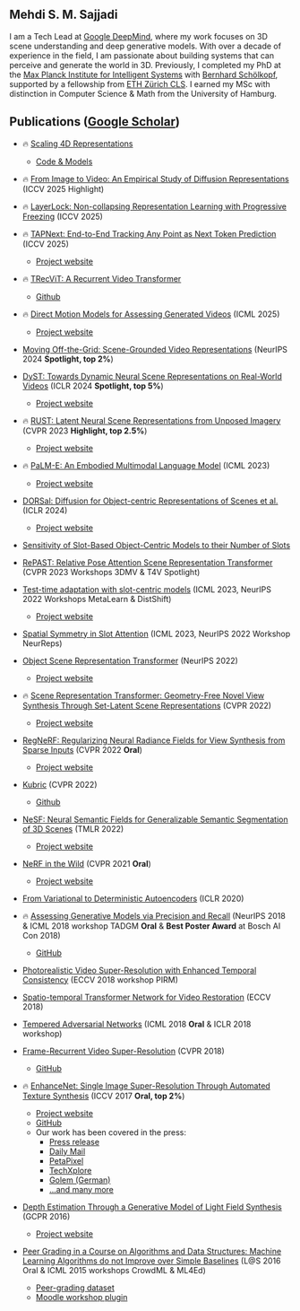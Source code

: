 <!-- ## Mehdi S. M. Sajjadi -->

## Mehdi S. M. Sajjadi

I am a Tech Lead at [Google DeepMind](https://deepmind.google/), where my work focuses on 3D scene understanding and deep generative models. With over a decade of experience in the field, I am passionate about building systems that can perceive and generate the world in 3D. Previously, I completed my PhD at the [Max Planck Institute for Intelligent Systems](https://is.mpg.de/) with [Bernhard Schölkopf](https://is.mpg.de/~bs), supported by a fellowship from [ETH Zürich CLS](https://learning-systems.org/). I earned my MSc with distinction in Computer Science & Math from the University of Hamburg.

## Publications (<a href="https://scholar.google.com/citations?hl=de&user=rHF25YEAAAAJ" target="_blank" rel="noopener noreferrer">Google Scholar</a>)

- 🔥 <a href="https://arxiv.org/abs/2412.15212" target="_blank" rel="noopener noreferrer">Scaling 4D Representations</a>
  - <a href="https://github.com/google-deepmind/representations4d" target="_blank" rel="noopener noreferrer">Code & Models</a>

- 🔥 <a href="https://arxiv.org/abs/2502.07001" target="_blank" rel="noopener noreferrer">From Image to Video: An Empirical Study of Diffusion Representations</a> (ICCV 2025 Highlight)

- 🔥 <a href="https://arxiv.org/abs/2509.10156" target="_blank" rel="noopener noreferrer">LayerLock: Non-collapsing Representation Learning with Progressive Freezing</a> (ICCV 2025)

- 🔥 <a href="https://arxiv.org/abs/2504.05579" target="_blank" rel="noopener noreferrer">TAPNext: End-to-End Tracking Any Point as Next Token Prediction</a> (ICCV 2025)
  - <a href="https://tap-next.github.io/" target="_blank" rel="noopener noreferrer">Project website</a>

- 🔥 <a href="https://arxiv.org/abs/2412.14294" target="_blank" rel="noopener noreferrer">TRecViT: A Recurrent Video Transformer </a>
  - <a href="https://github.com/google-deepmind/trecvit" target="_blank" rel="noopener noreferrer">Github</a>

- 🔥 <a href="https://arxiv.org/abs/2505.00209" target="_blank" rel="noopener noreferrer">Direct Motion Models for Assessing Generated Videos</a> (ICML 2025)
  - <a href="https://trajan-paper.github.io/" target="_blank" rel="noopener noreferrer">Project website</a>

- <a href="https://arxiv.org/abs/2411.05927" target="_blank" rel="noopener noreferrer">Moving Off-the-Grid: Scene-Grounded Video Representations</a> (NeurIPS 2024 **Spotlight, top 2%**)

- <a href="https://arxiv.org/abs/2310.06020" target="_blank" rel="noopener noreferrer">DyST: Towards Dynamic Neural Scene Representations on Real-World Videos</a> (ICLR 2024 **Spotlight, top 5%**)
  - <a href="https://dyst-paper.github.io/" target="_blank" rel="noopener noreferrer">Project website</a>

- 🔥 <a href="https://arxiv.org/abs/2211.14306" target="_blank" rel="noopener noreferrer">RUST: Latent Neural Scene Representations from Unposed Imagery</a> (CVPR 2023 **Highlight, top 2.5%**)
  - <a href="https://rust-paper.github.io/" target="_blank" rel="noopener noreferrer">Project website</a>

- 🔥 <a href="https://arxiv.org/abs/2303.03378" target="_blank" rel="noopener noreferrer">PaLM-E: An Embodied Multimodal Language Model</a> (ICML 2023)
  - <a href="https://palm-e.github.io/" target="_blank" rel="noopener noreferrer">Project website</a>

- <a href="https://arxiv.org/abs/2306.08068" target="_blank" rel="noopener noreferrer">DORSal: Diffusion for Object-centric Representations of Scenes et al.</a> (ICLR 2024)
  - <a href="https://www.sjoerdvansteenkiste.com/dorsal/" target="_blank" rel="noopener noreferrer">Project website</a>

- <a href="https://arxiv.org/abs/2305.18890" target="_blank" rel="noopener noreferrer">Sensitivity of Slot-Based Object-Centric Models to their Number of Slots</a>

- <a href="https://arxiv.org/abs/2304.00947" target="_blank" rel="noopener noreferrer">RePAST: Relative Pose Attention Scene Representation Transformer</a> (CVPR 2023 Workshops 3DMV & T4V Spotlight)

- <a href="https://arxiv.org/abs/2203.11194" target="_blank" rel="noopener noreferrer">Test-time adaptation with slot-centric models</a> (ICML 2023, NeurIPS 2022 Workshops MetaLearn & DistShift)
  - <a href="https://mihirp1998.github.io/project_pages/slottta" target="_blank" rel="noopener noreferrer">Project website</a>

- <a href="https://openreview.net/forum?id=nk_nSogsrZL" target="_blank" rel="noopener noreferrer">Spatial Symmetry in Slot Attention</a> (ICML 2023, NeurIPS 2022 Workshop NeurReps)

- <a href="https://arxiv.org/abs/2206.06922v1" target="_blank" rel="noopener noreferrer">Object Scene Representation Transformer</a> (NeurIPS 2022)
  - <a href="https://osrt-paper.github.io/" target="_blank" rel="noopener noreferrer">Project website</a>

- 🔥 <a href="https://arxiv.org/abs/2111.13152" target="_blank" rel="noopener noreferrer">Scene Representation Transformer: Geometry-Free Novel View Synthesis Through Set-Latent Scene Representations</a> (CVPR 2022)
  - <a href="https://srt-paper.github.io/" target="_blank" rel="noopener noreferrer">Project website</a>

- <a href="https://arxiv.org/abs/2112.00724" target="_blank" rel="noopener noreferrer">RegNeRF: Regularizing Neural Radiance Fields for View Synthesis from Sparse Inputs</a> (CVPR 2022 **Oral**)
  - <a href="https://m-niemeyer.github.io/regnerf/index.html" target="_blank" rel="noopener noreferrer">Project website</a>

- <a href="https://arxiv.org/abs/2203.03570" target="_blank" rel="noopener noreferrer">Kubric</a> (CVPR 2022)
  - <a href="https://github.com/google-research/kubric" target="_blank" rel="noopener noreferrer">Github</a>

- <a href="https://arxiv.org/abs/2111.13260" target="_blank" rel="noopener noreferrer">NeSF: Neural Semantic Fields for Generalizable Semantic Segmentation of 3D Scenes</a> (TMLR 2022)
  - <a href="https://nesf3d.github.io/" target="_blank" rel="noopener noreferrer">Project website</a>

- <a href="https://arxiv.org/abs/2008.02268" target="_blank" rel="noopener noreferrer">NeRF in the Wild</a> (CVPR 2021 **Oral**)
  - <a href="https://nerf-w.github.io/" target="_blank" rel="noopener noreferrer">Project website</a>

- <a href="https://arxiv.org/abs/1903.12436" target="_blank" rel="noopener noreferrer">From Variational to Deterministic Autoencoders</a> (ICLR 2020)

- 🔥 <a href="https://arxiv.org/abs/1806.00035" target="_blank" rel="noopener noreferrer">Assessing Generative Models via Precision and Recall</a> (NeurIPS 2018 & ICML 2018 workshop TADGM **Oral** & **Best Poster Award** at Bosch AI Con 2018)
  - <a href="https://github.com/msmsajjadi/precision-recall-distributions" target="_blank" rel="noopener noreferrer">GitHub</a>

- <a href="https://arxiv.org/abs/1807.07930" target="_blank" rel="noopener noreferrer">Photorealistic Video Super-Resolution with Enhanced Temporal Consistency</a> (ECCV 2018 workshop PIRM)

- <a href="https://openaccess.thecvf.com/content_ECCV_2018/html/Tae_Hyun_Kim_Spatio-temporal_Transformer_Network_ECCV_2018_paper.html" target="_blank" rel="noopener noreferrer">Spatio-temporal Transformer Network for Video Restoration</a> (ECCV 2018)

- <a href="https://arxiv.org/abs/1802.04374" target="_blank" rel="noopener noreferrer">Tempered Adversarial Networks</a> (ICML 2018 **Oral** & ICLR 2018 workshop)

- <a href="https://arxiv.org/abs/1801.04590" target="_blank" rel="noopener noreferrer">Frame-Recurrent Video Super-Resolution</a> (CVPR 2018)
  - <a href="https://github.com/msmsajjadi/frvsr" target="_blank" rel="noopener noreferrer">GitHub</a>

- 🔥 <a href="https://arxiv.org/abs/1612.07919" target="_blank" rel="noopener noreferrer">EnhanceNet: Single Image Super-Resolution Through Automated Texture Synthesis</a> (ICCV 2017 **Oral, top 2%**)
  - <a href="https://webdav.tuebingen.mpg.de/pixel/enhancenet/" target="_blank" rel="noopener noreferrer">Project website</a>
  - <a href="https://github.com/msmsajjadi/EnhanceNet-Code" target="_blank" rel="noopener noreferrer">GitHub</a>
  - Our work has been covered in the press:
    - <a href="https://ei.is.tuebingen.mpg.de/news/from-small-to-not-so-pixel-perfect-large" target="_blank" rel="noopener noreferrer">Press release</a>
    - <a href="https://www.dailymail.co.uk/sciencetech/article-5056501/Blade-Runner-AI-make-grainy-images-razor-sharp.html#" target="_blank" rel="noopener noreferrer">Daily Mail</a>
    - <a href="https://petapixel.com/2017/11/01/photo-enhancement-starting-get-crazy/" target="_blank" rel="noopener noreferrer">PetaPixel</a>
    - <a href="https://techxplore.com/news/2017-10-small-pixel-perfect-large.html" target="_blank" rel="noopener noreferrer">TechXplore</a>
    - <a href="https://www.golem.de/news/forschung-maschinelles-lernsystem-verbessert-aufloesung-von-bildern-1710-130864.html" target="_blank" rel="noopener noreferrer">Golem (German)</a>
    - <a href="https://www.google.com/search?q=EnhanceNet&tbm=nws" target="_blank" rel="noopener noreferrer">...and many more</a>

- <a href="https://ei.is.tuebingen.mpg.de/publications/sajkohschhir16" target="_blank" rel="noopener noreferrer">Depth Estimation Through a Generative Model of Light Field Synthesis</a> (GCPR 2016)
  - <a href="https://webdav.tue.mpg.de/pixel/lightfield_depth_estimation/" target="_blank" rel="noopener noreferrer">Project website</a>

- <a href="https://ei.is.tuebingen.mpg.de/publications/sajalalux16" target="_blank" rel="noopener noreferrer">Peer Grading in a Course on Algorithms and Data Structures: Machine Learning Algorithms do not Improve over Simple Baselines</a> (L@S 2016 Oral & ICML 2015 workshops CrowdML & ML4Ed)
  - <a href="https://www.tml.cs.uni-tuebingen.de/team/luxburg/code_and_data/peer_grading_data_request.php" target="_blank" rel="noopener noreferrer">Peer-grading dataset</a>
  - <a href="https://github.com/mortezaaa/moodle-activity_workshopplus" target="_blank" rel="noopener noreferrer">Moodle workshop plugin</a>
